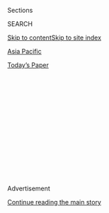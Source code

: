 <div id="app">

<div>

<div>

<div>

<div class="NYTAppHideMasthead css-1q2w90k e1suatyy0">

<div class="section css-ui9rw0 e1suatyy2">

<div class="css-eph4ug er09x8g0">

<div class="css-6n7j50">

</div>

<span class="css-1dv1kvn">Sections</span>

<div class="css-10488qs">

<span class="css-1dv1kvn">SEARCH</span>

</div>

[Skip to content](#site-content)[Skip to site index](#site-index)

</div>

<div id="masthead-section-label" class="css-1wr3we4 eaxe0e00">

[Asia Pacific](https://www.nytimes.com/section/world/asia)

</div>

<div class="css-10698na e1huz5gh0">

</div>

</div>

<div id="masthead-bar-one" class="section hasLinks css-15hmgas e1csuq9d3">

<div class="css-uqyvli e1csuq9d0">

</div>

<div class="css-1uqjmks e1csuq9d1">

</div>

<div class="css-9e9ivx">

[](https://myaccount.nytimes.com/auth/login?response_type=cookie&client_id=vi)

</div>

<div class="css-1bvtpon e1csuq9d2">

[Today’s Paper](https://www.nytimes.com/section/todayspaper)

</div>

</div>

</div>

</div>

<div data-aria-hidden="false">

<div id="site-content" role="main">

<div>

<div class="css-1aor85t" style="opacity:0.000000001;z-index:-1;visibility:hidden">

<div class="css-1hqnpie">

<div class="css-epjblv">

<span class="css-17xtcya">[Asia
Pacific](/section/world/asia)</span><span class="css-x15j1o">|</span><span class="css-fwqvlz">India
Restores Some Internet Access in Kashmir After Long Shutdown</span>

</div>

<div class="css-k008qs">

<div class="css-1iwv8en">

<span class="css-18z7m18"></span>

<div>

</div>

</div>

<span class="css-1n6z4y">https://nyti.ms/36qZm4P</span>

<div class="css-1705lsu">

<div class="css-4xjgmj">

<div class="css-4skfbu" role="toolbar" data-aria-label="Social Media Share buttons, Save button, and Comments Panel with current comment count" data-testid="share-tools">

  - 
  - 
  - 
  - 
    
    <div class="css-6n7j50">
    
    </div>

  - 

</div>

</div>

</div>

</div>

</div>

</div>

<div id="NYT_TOP_BANNER_REGION" class="css-13pd83m">

</div>

<div id="top-wrapper" class="css-1sy8kpn">

<div id="top-slug" class="css-l9onyx">

Advertisement

</div>

[Continue reading the main story](#after-top)

<div class="ad top-wrapper" style="text-align:center;height:100%;display:block;min-height:250px">

<div id="top" class="place-ad" data-position="top" data-size-key="top">

</div>

</div>

<div id="after-top">

</div>

</div>

<div>

<div id="sponsor-wrapper" class="css-1hyfx7x">

<div id="sponsor-slug" class="css-19vbshk">

Supported by

</div>

[Continue reading the main story](#after-sponsor)

<div id="sponsor" class="ad sponsor-wrapper" style="text-align:center;height:100%;display:block">

</div>

<div id="after-sponsor">

</div>

</div>

<div class="css-186x18t">

</div>

<div class="css-1vkm6nb ehdk2mb0">

# India Restores Some Internet Access in Kashmir After Long Shutdown

</div>

The announcement applied only to 301 websites, and many Kashmiris said
they were still in an information black hole.

<div class="css-79elbk" data-testid="photoviewer-wrapper">

<div class="css-z3e15g" data-testid="photoviewer-wrapper-hidden">

</div>

<div class="css-1a48zt4 ehw59r15" data-testid="photoviewer-children">

![<span class="css-16f3y1r e13ogyst0" data-aria-hidden="true">Security
personnel patrolling the Lal Chowk area in Srinagar on
Sunday.</span><span class="css-cnj6d5 e1z0qqy90" itemprop="copyrightHolder"><span class="css-1ly73wi e1tej78p0">Credit...</span><span><span>Tauseef
Mustafa/Agence France-Presse — Getty
Images</span></span></span>](https://static01.nyt.com/images/2020/01/26/world/26kashmir/merlin_167831301_c7d95d5b-6cdd-43df-acce-360966649f77-articleLarge.jpg?quality=75&auto=webp&disable=upscale)

</div>

</div>

<div class="css-18e8msd">

<div class="css-pdw9fk epjyd6m0">

<div class="css-1txwxcy ey68jwv0" data-aria-hidden="true">

[![Kai
Schultz](https://static01.nyt.com/images/2019/11/22/reader-center/author-kai-schultz/author-kai-schultz-thumbLarge.png
"Kai Schultz")](https://www.nytimes.com/by/kai-schultz)[![Sameer
Yasir](https://static01.nyt.com/images/2019/11/22/reader-center/author-sameer-yasir/author-sameer-yasir-thumbLarge.png
"Sameer Yasir")](https://www.nytimes.com/by/sameer-yasir)

</div>

<div class="css-1baulvz">

By [<span class="css-1baulvz" itemprop="name">Kai
Schultz</span>](https://www.nytimes.com/by/kai-schultz) and
[<span class="css-1baulvz last-byline" itemprop="name">Sameer
Yasir</span>](https://www.nytimes.com/by/sameer-yasir)

</div>

</div>

  - Jan. 26, 2020

  - 
    
    <div class="css-4xjgmj">
    
    <div class="css-d8bdto" role="toolbar" data-aria-label="Social Media Share buttons, Save button, and Comments Panel with current comment count" data-testid="share-tools">
    
      - 
      - 
      - 
      - 
        
        <div class="css-6n7j50">
        
        </div>
    
      - 
    
    </div>
    
    </div>

</div>

</div>

<div class="section meteredContent css-1r7ky0e" name="articleBody" itemprop="articleBody">

<div class="css-1fanzo5 StoryBodyCompanionColumn">

<div class="css-53u6y8">

NEW DELHI — Months after imposing a sweeping communications blackout in
Kashmir, the Indian government on Saturday [unblocked several hundred
websites](https://thewire.in/government/2g-data-services-to-be-restored-throughout-jammu-kashmir-union-territory)
in the disputed Himalayan region, bringing a tentative end to the
world’s longest internet shutdown in a democracy.

The announcement comes nearly half a year after India’s government, led
by Prime Minister Narendra Modi, [revoked Kashmir’s semiautonomous
status](https://www.nytimes.com/2019/08/05/world/asia/india-pakistan-kashmir-jammu.html).
Bracing for subsequent unrest, the authorities suspended landline and
cellular connections, cut internet services and dispatched tens of
thousands of troops to the area.

Since then, the Kashmir Valley, home to as many as eight million people,
has endured a punishing information blackout.

Foreign journalists and diplomats were blocked from visiting the
predominantly Muslim territory, which is contested between India and
Pakistan. The government arrested scores of Kashmiris, including former
heads of state, [without disclosing
charges](https://www.nytimes.com/2019/08/23/world/asia/kashmir-arrests-india.html).
Ordinary Kashmiris struggled [to procure
medicines](https://www.nytimes.com/2019/10/07/world/asia/kashmir-doctors-phone.html)
and contact loved ones.

</div>

</div>

<div class="css-1fanzo5 StoryBodyCompanionColumn">

<div class="css-53u6y8">

The lifting of restrictions on Saturday applied only to 301
“whitelisted” websites. Among them were entertainment platforms like
Netflix and Amazon and some international news outlets, including The
New York Times. Many Indian publications remained blocked, along with
all social media. Mobile data access was also restored, though it was
limited to 2G connections.

“It is very slow — and a good joke,” said Sajeel Majid, 35, a restaurant
owner in Srinagar, the summer capital of Kashmir. “India wants to
deceive the world by saying we have restored internet, but we can’t even
access email with 2G speed.”

Though some Kashmiris said the partial restoration of internet services
could bring some semblance of normalcy to the region, they pointed out
that shops remained largely shut and troops were still posted
everywhere. Over the last week, around half a dozen Kashmiri militants
were killed in gun battles with Indian forces, who have been accused of
torturing civilians and using excessive force against protesters.

[In a
statement](https://twitter.com/NEETAS11/status/1220765770876981248/photo/1),
the government of Jammu and Kashmir said continued internet restrictions
were necessary to prevent the “propagation of terror activities” and the
“circulation of inflammatory material.” Officials said they would
approve more websites in the coming days.

India has increasingly come under scrutiny, both domestically and
abroad, for cutting off the internet, a tactic more commonly associated
with dictatorships than democracies. The country [tops the
world](https://www.nytimes.com/2019/12/17/world/asia/india-internet-modi-protests.html)
in the number of internet shutdowns, with 134 last year, according to
SFLC.in, a legal advocacy group in New Delhi that [tracks such
restrictions](https://internetshutdowns.in/).

</div>

</div>

<div class="css-1fanzo5 StoryBodyCompanionColumn">

<div class="css-53u6y8">

This month, the Supreme Court ruled that internet access was integral to
an individual’s right to freedom of speech and expression. Judges said
the government’s methods in Kashmir were an “arbitrary exercise of
power,” though they stopped short of declaring them illegal.

Hours after the government lifted some restrictions, Kashmiris said web
pages — including approved ones — were [again
blocked](https://www.thehindu.com/news/national/low-speed-mobile-internet-in-kashmir-temporarily-suspended-to-resume-after-republic-day-celebrations/article30654435.ece)
for Republic Day festivities on Sunday, which commemorate the day when
India’s Constitution went into effect.

“It is just a game to tell people we have restored internet services,
but on the ground it doesn’t work and is of no use,” said Adnan Bhat,
19, a student in Srinagar.

</div>

</div>

<div>

</div>

</div>

<div>

</div>

<div>

</div>

<div>

</div>

<div>

<div id="bottom-wrapper" class="css-1ede5it">

<div id="bottom-slug" class="css-l9onyx">

Advertisement

</div>

[Continue reading the main story](#after-bottom)

<div id="bottom" class="ad bottom-wrapper" style="text-align:center;height:100%;display:block;min-height:90px">

</div>

<div id="after-bottom">

</div>

</div>

</div>

</div>

</div>

## Site Index

<div>

</div>

## Site Information Navigation

  - [© <span>2020</span> <span>The New York Times
    Company</span>](https://help.nytimes.com/hc/en-us/articles/115014792127-Copyright-notice)

<!-- end list -->

  - [NYTCo](https://www.nytco.com/)
  - [Contact
    Us](https://help.nytimes.com/hc/en-us/articles/115015385887-Contact-Us)
  - [Work with us](https://www.nytco.com/careers/)
  - [Advertise](https://nytmediakit.com/)
  - [T Brand Studio](http://www.tbrandstudio.com/)
  - [Your Ad
    Choices](https://www.nytimes.com/privacy/cookie-policy#how-do-i-manage-trackers)
  - [Privacy](https://www.nytimes.com/privacy)
  - [Terms of
    Service](https://help.nytimes.com/hc/en-us/articles/115014893428-Terms-of-service)
  - [Terms of
    Sale](https://help.nytimes.com/hc/en-us/articles/115014893968-Terms-of-sale)
  - [Site Map](https://spiderbites.nytimes.com)
  - [Help](https://help.nytimes.com/hc/en-us)
  - [Subscriptions](https://www.nytimes.com/subscription?campaignId=37WXW)

</div>

</div>

</div>

</div>
